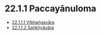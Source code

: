 # 22.1.1 Paccayānuloma

* [22.1.1.1 Vibhaṅgavāra](22.1.1/22.1.1.1.md)
* [22.1.1.2 Saṅkhyāvāra](22.1.1/22.1.1.2.md)

